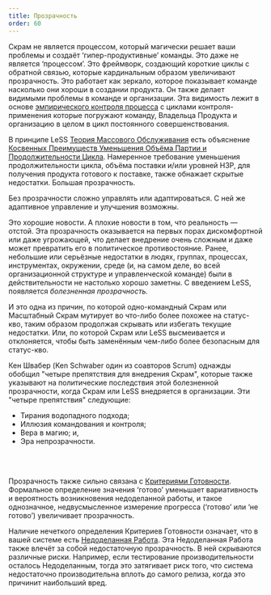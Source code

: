```yaml
---
title: Прозрачность
order: 60
---
```


Скрам не является процессом, который магически решает ваши проблемы и создаёт ‘гипер-продуктивные’ команды. Это даже не является ‘процессом’. Это фреймворк, создающий короткие циклы с обратной связью, которые кардинальным образом увеличивают прозрачность. Это работает как зеркало, которое показывает команде насколько они хороши в создании продукта. Он также делает видимыми проблемы в команде и организации. Эта видимость лежит в основе [эмпирического контроля процесса](./empirical-process-control.html) с циклами контроля-применения которые погружают команду, Владельца Продукта и организацию в целом в цикл постоянного совершенствования.

В принципе LeSS [Теория Массового Обслуживания](./queueing_theory.html) есть объяснение [Косвенных Преимуществ Уменьшения Объёма Партии и Продолжительности Цикла](./queueing_theory.html#IndirectBenefitsofReducingBatchSizeandCycleTime). Намеренное требование уменьшения продолжительности цикла, объёма поставки и/или уровней НЗР, для получения продукта готового к поставке, также  обнажает скрытые недостатки. Большая прозрачность.

Без прозрачности сложно управлять или адаптироваться. С ней же адаптивное управление и улучшения возможны.

Это хорошие новости. А плохие новости в том, что реальность — отстой. Эта прозрачность оказывается на первых порах дискомфортной или даже угрожающей, что делает внедрение очень сложным и даже может превратить его в политическое противостояние. Ранее, небольшие или серьёзные недостатки в людях, группах, процессах, инструментах, окружении, среде (и, на самом деле, во всей организационной структуре и управленческой команде) были в действительности не настолько хорошо заметны. С введением LeSS, появляется *болезненная прозрачность.*

И это одна из причин, по которой одно-командный Скрам или Масштабный Скрам мутирует во что-либо более похожее на статус-кво, таким образом продолжая скрывать или избегать текущие недостатки. Или, по которой Скрам или LeSS высмеивается и отклоняется, чтобы быть заменённым чем-либо более безопасным для статус-кво.

Кен Швабер (Ken Schwaber один из соавторов Scrum) однажды обобщил "четыре препятствия для внедрения Скрам", которые также указывают на политические последствия этой болезненной прозрачности, когда Скрам или LeSS внедряется в организации. Эти "четыре препятствия" следующие:

* Тирания водопадного подхода;
* Иллюзия командования и контроля;
* Вера в магию; и,
* Эра непрозрачности.
<br>
<br>

Прозрачность также сильно связана с [Критериями Готовности](../framework/definition-of-done.html). Формальное определение значения ‘готово’ уменьшает вариативность и вероятность возникновения недоделанной работы, и такое однозначное, недвусмысленное измерение прогресса (‘готово’ или ‘не готово’) увеличивает прозрачность.

Наличие нечеткого определения Критериев Готовности означает, что в вашей системе есть [Недоделанная Работа](../framework/definition-of-done.html). Эта Недоделанная Работа также влечёт за собой недостаточную прозрачность. В ней скрываются различные риски. Например, если тестирование производительности осталось Недоделанным, тогда это затягивает риск того, что система недостаточно производительна вплоть до самого релиза, когда это причинит наибольший вред.







